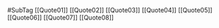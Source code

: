 #SubTag
[[Quote01]]
[[Quote02]]
[[Quote03]]
[[Quote04]]
[[Quote05]] 
[[Quote06]] 
[[Quote07]] 
[[Quote08]] 
